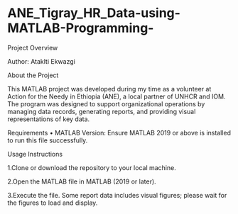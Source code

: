 # ANE_Tigray_HR_Data-using-MATLAB-Programming-

Project Overview

Author: Ataklti Ekwazgi

About the Project

This MATLAB project was developed during my time as a volunteer at Action for the Needy in Ethiopia (ANE), a local partner of UNHCR and IOM. The program was designed to support organizational operations by managing data records, generating reports, and providing visual representations of key data.

Requirements • MATLAB Version: Ensure MATLAB 2019 or above is installed to run this file successfully.

Usage Instructions

1.Clone or download the repository to your local machine.

2.Open the MATLAB file in MATLAB (2019 or later).

3.Execute the file. Some report data includes visual figures; please wait for the figures to load and display.
